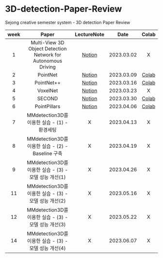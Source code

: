 # 3D-detection-Paper-Review
Sejong creative semester system - 3D detection Paper Review


| week | Paper                                                         | LectureNote                                                                                                                                                  | Date       | Colab                                                                                           |
|:---: |:-----------------:                                            |:---:                                                                                                                                                         |:---:       |:---:                                                                                            |
| 1    | Multi-View 3D Object Detection Network for Autonomous Driving | [Notion](https://complex-steed-18d.notion.site/Multi-View-3D-Object-Detection-Network-for-Autonomous-Driving-ab68cbd5293544be9aa87313a202b127)               | 2023.03.02 | X                                                                                               | 
| 2    | PointNet                                                      | [Notion](https://complex-steed-18d.notion.site/PointNet-Deep-Learning-on-Point-Sets-for-3D-Classification-and-Segmentation-a963692e92ef4fb88f95ab537c214f17) | 2023.03.09 | [Colab](https://colab.research.google.com/drive/12RQDCV7krZtfjwJ0B4bOEBnvnDHTu-k2?usp=sharing)  |
| 3    | PointNet++                                                    | [Notion](https://complex-steed-18d.notion.site/PointNet-Deep-Hierarchical-Feature-Learning-on-Point-Sets-in-a-Metric-Space-d5aed7dda59a4d5d8ff921af2d6b7d68) | 2023.03.16 |  [Colab](https://colab.research.google.com/drive/1VBug-sa_o5WuTqlM1kFMzkR2E9LyAnTH?usp=sharing) |
| 4    | VoxelNet                                                      | [Notion](https://complex-steed-18d.notion.site/VoxelNet-End-to-End-Learning-for-Point-Cloud-Based-3D-Object-Detection-4f4fec7009404ee99b9bca974f8e6135) | 2023.03.23 | X|
|5     | SECOND                                                        | [Notion](https://complex-steed-18d.notion.site/SECOND-Sparsely-Embedded-Convolutional-Detection-f1d409adbac6422ebc62151a50f6fcaf) | 2023.03.30 | [Colab](https://colab.research.google.com/drive/1EsZbhQS2KioxvkhRYleY217CU6gs3Uhe?usp=sharing) |
|6     | PointPillars             | [Notion](https://complex-steed-18d.notion.site/PointPillars-Fast-Encoders-for-Object-Detection-from-Point-Clouds-d3c3c4fa14b84e799106bdf5a0d17371) | 2023.04.06 | [Colab](https://colab.research.google.com/drive/13ZsG3wVFChIl0RNKwPrmd8r6CV9rtmo6?usp=sharing)
|7     | MMdetection3D를 이용한 실습 - (1) - 환경세팅             | X | 2023.04.13 | X
|8     | MMdetection3D를 이용한 실습 - (2) - Baseline 구축        | X | 2023.04.19 | X
|9     | MMdetection3D를 이용한 실습 - (3) - 모델 성능 개선(1)    | X | 2023.04.26 | X
|11     | MMdetection3D를 이용한 실습 - (3) - 모델 성능 개선(2)    | X | 2023.05.16 | X
|12     | MMdetection3D를 이용한 실습 - (3) - 모델 성능 개선(3)    | X | 2023.05.22 | X
|14     | MMdetection3D를 이용한 실습 - (3) - 모델 성능 개선(4)    | X | 2023.06.07 | X

